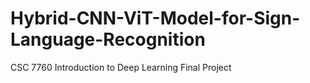 # Hybrid-CNN-ViT-Model-for-Sign-Language-Recognition
CSC 7760 Introduction to Deep Learning Final Project 
